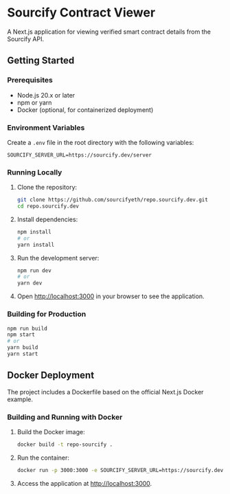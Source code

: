 # Sourcify Contract Viewer

A Next.js application for viewing verified smart contract details from the Sourcify API.

## Getting Started

### Prerequisites

- Node.js 20.x or later
- npm or yarn
- Docker (optional, for containerized deployment)

### Environment Variables

Create a `.env` file in the root directory with the following variables:

```
SOURCIFY_SERVER_URL=https://sourcify.dev/server
```

### Running Locally

1. Clone the repository:

   ```bash
   git clone https://github.com/sourcifyeth/repo.sourcify.dev.git
   cd repo.sourcify.dev
   ```

2. Install dependencies:

   ```bash
   npm install
   # or
   yarn install
   ```

3. Run the development server:

   ```bash
   npm run dev
   # or
   yarn dev
   ```

4. Open [http://localhost:3000](http://localhost:3000) in your browser to see the application.

### Building for Production

```bash
npm run build
npm start
# or
yarn build
yarn start
```

## Docker Deployment

The project includes a Dockerfile based on the official Next.js Docker example.

### Building and Running with Docker

1. Build the Docker image:

   ```bash
   docker build -t repo-sourcify .
   ```

2. Run the container:

   ```bash
   docker run -p 3000:3000 -e SOURCIFY_SERVER_URL=https://sourcify.dev/server sourcify-contract-viewer
   ```

3. Access the application at [http://localhost:3000](http://localhost:3000).
